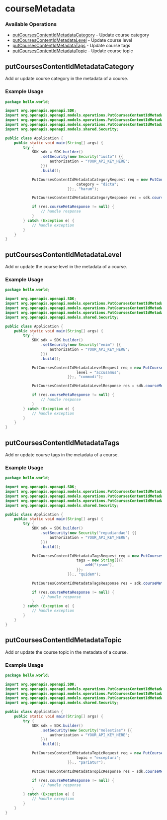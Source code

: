 # courseMetadata

### Available Operations

* [putCoursesContentIdMetadataCategory](#putcoursescontentidmetadatacategory) - Update course category
* [putCoursesContentIdMetadataLevel](#putcoursescontentidmetadatalevel) - Update course level
* [putCoursesContentIdMetadataTags](#putcoursescontentidmetadatatags) - Update course tags
* [putCoursesContentIdMetadataTopic](#putcoursescontentidmetadatatopic) - Update course topic

## putCoursesContentIdMetadataCategory

Add or update course category in the metadata of a course.

### Example Usage

```java
package hello.world;

import org.openapis.openapi.SDK;
import org.openapis.openapi.models.operations.PutCoursesContentIdMetadataCategoryRequest;
import org.openapis.openapi.models.operations.PutCoursesContentIdMetadataCategoryRequestBody;
import org.openapis.openapi.models.operations.PutCoursesContentIdMetadataCategoryResponse;
import org.openapis.openapi.models.shared.Security;

public class Application {
    public static void main(String[] args) {
        try {
            SDK sdk = SDK.builder()
                .setSecurity(new Security("iusto") {{
                    authorization = "YOUR_API_KEY_HERE";
                }})
                .build();

            PutCoursesContentIdMetadataCategoryRequest req = new PutCoursesContentIdMetadataCategoryRequest(                new PutCoursesContentIdMetadataCategoryRequestBody() {{
                                category = "dicta";
                            }};, "harum");            

            PutCoursesContentIdMetadataCategoryResponse res = sdk.courseMetadata.putCoursesContentIdMetadataCategory(req);

            if (res.courseMetaResponse != null) {
                // handle response
            }
        } catch (Exception e) {
            // handle exception
        }
    }
}
```

## putCoursesContentIdMetadataLevel

Add or update the course level in the metadata of a course.

### Example Usage

```java
package hello.world;

import org.openapis.openapi.SDK;
import org.openapis.openapi.models.operations.PutCoursesContentIdMetadataLevelRequest;
import org.openapis.openapi.models.operations.PutCoursesContentIdMetadataLevelRequestBody;
import org.openapis.openapi.models.operations.PutCoursesContentIdMetadataLevelResponse;
import org.openapis.openapi.models.shared.Security;

public class Application {
    public static void main(String[] args) {
        try {
            SDK sdk = SDK.builder()
                .setSecurity(new Security("enim") {{
                    authorization = "YOUR_API_KEY_HERE";
                }})
                .build();

            PutCoursesContentIdMetadataLevelRequest req = new PutCoursesContentIdMetadataLevelRequest(                new PutCoursesContentIdMetadataLevelRequestBody() {{
                                level = "accusamus";
                            }};, "commodi");            

            PutCoursesContentIdMetadataLevelResponse res = sdk.courseMetadata.putCoursesContentIdMetadataLevel(req);

            if (res.courseMetaResponse != null) {
                // handle response
            }
        } catch (Exception e) {
            // handle exception
        }
    }
}
```

## putCoursesContentIdMetadataTags

Add or update course tags in the metadata of a course.

### Example Usage

```java
package hello.world;

import org.openapis.openapi.SDK;
import org.openapis.openapi.models.operations.PutCoursesContentIdMetadataTagsRequest;
import org.openapis.openapi.models.operations.PutCoursesContentIdMetadataTagsRequestBody;
import org.openapis.openapi.models.operations.PutCoursesContentIdMetadataTagsResponse;
import org.openapis.openapi.models.shared.Security;

public class Application {
    public static void main(String[] args) {
        try {
            SDK sdk = SDK.builder()
                .setSecurity(new Security("repudiandae") {{
                    authorization = "YOUR_API_KEY_HERE";
                }})
                .build();

            PutCoursesContentIdMetadataTagsRequest req = new PutCoursesContentIdMetadataTagsRequest(                new PutCoursesContentIdMetadataTagsRequestBody() {{
                                tags = new String[]{{
                                    add("ipsum"),
                                }};
                            }};, "quidem");            

            PutCoursesContentIdMetadataTagsResponse res = sdk.courseMetadata.putCoursesContentIdMetadataTags(req);

            if (res.courseMetaResponse != null) {
                // handle response
            }
        } catch (Exception e) {
            // handle exception
        }
    }
}
```

## putCoursesContentIdMetadataTopic

Add or update the course topic in the metadata of a course.

### Example Usage

```java
package hello.world;

import org.openapis.openapi.SDK;
import org.openapis.openapi.models.operations.PutCoursesContentIdMetadataTopicRequest;
import org.openapis.openapi.models.operations.PutCoursesContentIdMetadataTopicRequestBody;
import org.openapis.openapi.models.operations.PutCoursesContentIdMetadataTopicResponse;
import org.openapis.openapi.models.shared.Security;

public class Application {
    public static void main(String[] args) {
        try {
            SDK sdk = SDK.builder()
                .setSecurity(new Security("molestias") {{
                    authorization = "YOUR_API_KEY_HERE";
                }})
                .build();

            PutCoursesContentIdMetadataTopicRequest req = new PutCoursesContentIdMetadataTopicRequest(                new PutCoursesContentIdMetadataTopicRequestBody() {{
                                topic = "excepturi";
                            }};, "pariatur");            

            PutCoursesContentIdMetadataTopicResponse res = sdk.courseMetadata.putCoursesContentIdMetadataTopic(req);

            if (res.courseMetaResponse != null) {
                // handle response
            }
        } catch (Exception e) {
            // handle exception
        }
    }
}
```
